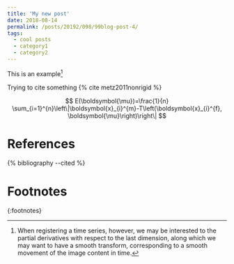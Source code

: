 ```yaml
---
title: 'My new post'
date: 2018-08-14
permalink: /posts/20192/098/99blog-post-4/
tags:
  - cool posts
  - category1
  - category2
---
```


This is an example[^1]

Trying to cite something {% cite metz2011nonrigid %}


$$
E(\boldsymbol{\mu})=\frac{1}{n} \sum_{i=1}^{n}\left\|\boldsymbol{x}_{i}^{m}-T\left(\boldsymbol{x}_{i}^{f}, \boldsymbol{\mu}\right)\right\|
$$

# References

{% bibliography --cited %}

# Footnotes
{:footnotes}

[^1]:
    When registering a time series, however, we may be interested to the
    partial derivatives with respect to the last dimension, along which we may
    want to have a smooth transform, corresponding to a smooth movement of the
    image content in time.
